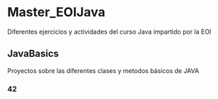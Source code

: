 # Master_EOIJava

Diferentes ejercicios y actividades del curso Java impartido por la EOI
## JavaBasics
Proyectos sobre las diferentes clases y metodos básicos de JAVA 
### 42
